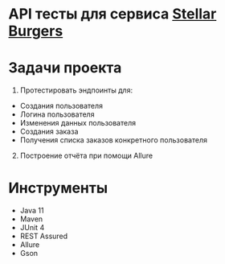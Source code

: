 # API тесты для сервиса  [Stellar Burgers](https://stellarburgers.nomoreparties.site/)
# Задачи проекта
1. Протестировать эндпоинты для:
- Создания пользователя
- Логина пользователя
- Изменения данных пользователя
- Создания заказа
- Получения списка заказов конкретного пользователя
2. Построение отчёта при помощи Allure
# Инструменты
- Java 11
- Maven
- JUnit 4
- REST Assured
- Allure
- Gson
